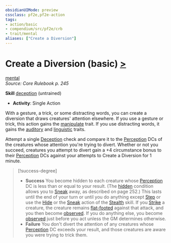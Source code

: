 ```yaml
---
obsidianUIMode: preview
cssclass: pf2e,pf2e-action
tags:
- action/basic
- compendium/src/pf2e/crb
- trait/mental
aliases: ["Create a Diversion"]
---
```

# Create a Diversion (basic) [>](../core-rulebook/chapter-9-playing-the-game.md#Actions "Single Action")
[mental](../traits/mental.md)  
*Source: Core Rulebook p. 245*  

**Skill** [deception](../../compendium/skills.md#Deception) (untrained)
- **Activity**: Single Action

With a gesture, a trick, or some distracting words, you can create a diversion that draws creatures' attention elsewhere. If you use a gesture or trick, this action gains the [manipulate](../traits/manipulate.md) trait. If you use distracting words, it gains the [auditory](../traits/auditory.md) and [linguistic](../traits/linguistic.md) traits.

Attempt a single [Deception](../../compendium/skills.md#Deception) check and compare it to the [Perception](../../compendium/skills.md#Perception) DCs of the creatures whose attention you're trying to divert. Whether or not you succeed, creatures you attempt to divert gain a +4 circumstance bonus to their [Perception](../../compendium/skills.md#Perception) DCs against your attempts to Create a Diversion for 1 minute.

> [!success-degree] 
> - **Success** You become hidden to each creature whose [Perception](../../compendium/skills.md#Perception) DC is less than or equal to your result. (The [hidden](../conditions.md#Hidden) condition allows you to [Sneak](sneak.md) away, as described on page 252.) This lasts until the end of your turn or until you do anything except [Step](step.md) or use the [Hide](hide.md) or the [Sneak](sneak.md) action of the [Stealth](../../compendium/skills.md#Stealth) skill. If you [Strike](strike.md) a creature, the creature remains [flat-footed](../conditions.md#Flat-footed) against that attack, and you then become [observed](../conditions.md#Observed). If you do anything else, you become [observed](../conditions.md#Observed) just before you act unless the GM determines otherwise.
> - **Failure** You don't divert the attention of any creatures whose [Perception](../../compendium/skills.md#Perception) DC exceeds your result, and those creatures are aware you were trying to trick them.